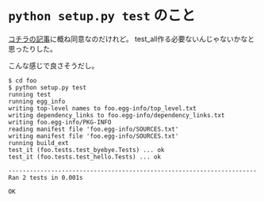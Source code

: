# `python setup.py test` のこと

[コチラの記事](http://qiita.com/Kensuke-Mitsuzawa/items/7717f823df5a30c27077)に概ね同意なのだけれど。
test_all作る必要ないんじゃないかなと思ったりした。

こんな感じで良さそうだし。

```
$ cd foo
$ python setup.py test
running test
running egg_info
writing top-level names to foo.egg-info/top_level.txt
writing dependency_links to foo.egg-info/dependency_links.txt
writing foo.egg-info/PKG-INFO
reading manifest file 'foo.egg-info/SOURCES.txt'
writing manifest file 'foo.egg-info/SOURCES.txt'
running build_ext
test_it (foo.tests.test_byebye.Tests) ... ok
test_it (foo.tests.test_hello.Tests) ... ok

----------------------------------------------------------------------
Ran 2 tests in 0.001s

OK
```
